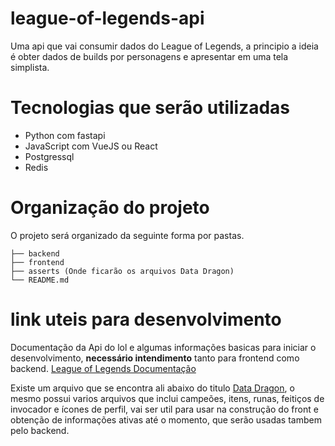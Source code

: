 # league-of-legends-api
Uma api que vai consumir dados do League of Legends, a principio a ideia é obter dados de builds por personagens e apresentar em uma tela simplista.

# Tecnologias que serão utilizadas
- Python com fastapi
- JavaScript com VueJS ou React
- Postgressql
- Redis

# Organização do projeto
O projeto será organizado da seguinte forma por pastas.
```
├── backend
├── frontend
├── asserts (Onde ficarão os arquivos Data Dragon)
└── README.md
```

# link uteis para desenvolvimento
Documentação da Api do lol e algumas informações basicas para iniciar o desenvolvimento, **necessário intendimento** tanto para frontend como backend. [League of Legends Documentação](https://developer.riotgames.com/docs/lol)

Existe um arquivo que se encontra ali abaixo do titulo [Data Dragon](https://ddragon.leagueoflegends.com/cdn/dragontail-13.1.1.tgz), o mesmo possui varios arquivos que inclui campeões, itens, runas, feitiços de invocador e ícones de perfil, vai ser util para usar na construção do front e obtenção de informações ativas até o momento, que serão usadas tambem pelo backend.
